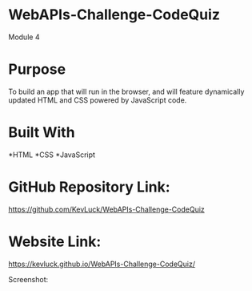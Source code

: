 # WebAPIs-Challenge-CodeQuiz
Module 4
# Purpose
To build an app that will run in the browser, and will feature dynamically updated HTML and CSS powered by JavaScript code.

# Built With
*HTML
*CSS
*JavaScript
# GitHub Repository Link:
https://github.com/KevLuck/WebAPIs-Challenge-CodeQuiz

# Website Link:
https://kevluck.github.io/WebAPIs-Challenge-CodeQuiz/

Screenshot:
